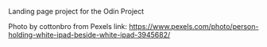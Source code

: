 Landing page project for the Odin Project

Photo by cottonbro from Pexels
link: https://www.pexels.com/photo/person-holding-white-ipad-beside-white-ipad-3945682/
